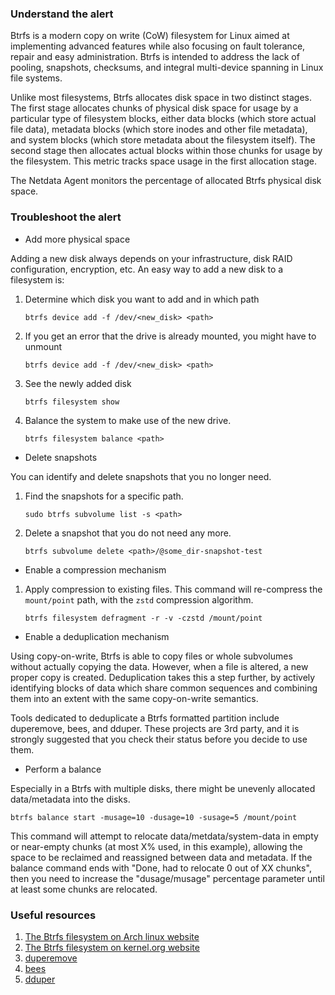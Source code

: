 ### Understand the alert

Btrfs is a modern copy on write (CoW) filesystem for Linux aimed at implementing advanced features while also focusing on fault tolerance, repair and easy administration. Btrfs is intended to address the lack of pooling, snapshots, checksums, and integral multi-device spanning in Linux file systems.

Unlike most filesystems, Btrfs allocates disk space in two distinct stages. The first stage allocates chunks of physical disk space for usage by a particular type of filesystem blocks, either data blocks (which store actual file data), metadata blocks (which store inodes and other file metadata), and system blocks (which store metadata about the filesystem itself). The second stage then allocates actual blocks within those chunks for usage by the filesystem. This metric tracks space usage in the first allocation stage. 

The Netdata Agent monitors the percentage of allocated Btrfs physical disk space.

### Troubleshoot the alert

- Add more physical space

Adding a new disk always depends on your infrastructure, disk RAID configuration, encryption, etc. An easy way to add a new disk to a filesystem is:

1. Determine which disk you want to add and in which path
   ```
   btrfs device add -f /dev/<new_disk> <path>
   ```

2. If you get an error that the drive is already mounted, you might have to unmount
   ```
   btrfs device add -f /dev/<new_disk> <path>
   ```
3. See the newly added disk
   ```
   btrfs filesystem show
   ```
4. Balance the system to make use of the new drive.
   ```
   btrfs filesystem balance <path>
   ```

- Delete snapshots

You can identify and delete snapshots that you no longer need.

1. Find the snapshots for a specific path.
   ```
   sudo btrfs subvolume list -s <path>
   ```

2. Delete a snapshot that you do not need any more.
   ```
   btrfs subvolume delete <path>/@some_dir-snapshot-test
   ```

- Enable a compression mechanism

1. Apply compression to existing files. This command will re-compress the  `mount/point` path, with the `zstd` compression algorithm.

    ```
    btrfs filesystem defragment -r -v -czstd /mount/point
    ```

- Enable a deduplication mechanism

Using copy-on-write, Btrfs is able to copy files or whole subvolumes without actually copying the data. However, when a file is altered, a new proper copy is created. Deduplication takes this a step further, by actively identifying blocks of data which share common sequences and combining them into an extent with the same copy-on-write semantics.

Tools dedicated to deduplicate a Btrfs formatted partition include duperemove, bees, and dduper. These projects are 3rd party, and it is strongly suggested that you check their status before you decide to use them.

- Perform a balance

Especially in a Btrfs with multiple disks, there might be unevenly allocated data/metadata into the disks.
```
btrfs balance start -musage=10 -dusage=10 -susage=5 /mount/point
```
This command will attempt to relocate data/metdata/system-data in empty or near-empty chunks (at most X% used, in this example), allowing the space to be reclaimed and reassigned between data and metadata. If the balance command ends with "Done, had to relocate 0 out of XX chunks", then you need to increase the "dusage/musage" percentage parameter until at least some chunks are relocated.

### Useful resources

1. [The Btrfs filesystem on Arch linux website](https://wiki.archlinux.org/title/btrfs)
2. [The Btrfs filesystem on kernel.org website](https://btrfs.wiki.kernel.org)
3. [duperemove](https://github.com/markfasheh/duperemove)
4. [bees](https://github.com/Zygo/bees)
5. [dduper](https://github.com/lakshmipathi/dduper)
